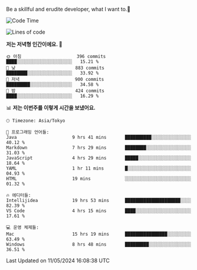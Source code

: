Be a skillful and erudite developer, what I want to.👶

<!--START_SECTION:waka-->
![Code Time](http://img.shields.io/badge/Code%20Time-792%20hrs%2054%20mins-blue)

![Lines of code](https://img.shields.io/badge/%EC%A0%80%EB%8A%94%20%EC%97%AC%ED%83%9C%EA%B9%8C%EC%A7%80%20-1.7%20million%20%EC%A4%84%EC%9D%98%20%EC%BD%94%EB%93%9C%EB%A5%BC%20%EC%9E%91%EC%84%B1%ED%96%88%EC%96%B4%EC%9A%94.-blue)

**저는 저녁형 인간이에요. 🦉** 

```text
🌞 아침                     396 commits         ████░░░░░░░░░░░░░░░░░░░░░   15.21 % 
🌆 낮　                     883 commits         ████████░░░░░░░░░░░░░░░░░   33.92 % 
🌃 저녁                     900 commits         █████████░░░░░░░░░░░░░░░░   34.58 % 
🌙 밤　                     424 commits         ████░░░░░░░░░░░░░░░░░░░░░   16.29 % 
```


📊 **저는 이번주를 이렇게 시간을 보냈어요.** 

```text
🕑︎ Timezone: Asia/Tokyo

💬 프로그래밍 언어들: 
Java                     9 hrs 41 mins       ██████████░░░░░░░░░░░░░░░   40.12 % 
Markdown                 7 hrs 29 mins       ████████░░░░░░░░░░░░░░░░░   31.03 % 
JavaScript               4 hrs 29 mins       █████░░░░░░░░░░░░░░░░░░░░   18.64 % 
YAML                     1 hr 11 mins        █░░░░░░░░░░░░░░░░░░░░░░░░   04.93 % 
HTML                     19 mins             ░░░░░░░░░░░░░░░░░░░░░░░░░   01.32 % 

🔥 에디터들: 
Intellijidea             19 hrs 53 mins      █████████████████████░░░░   82.39 % 
VS Code                  4 hrs 15 mins       ████░░░░░░░░░░░░░░░░░░░░░   17.61 % 

💻 운영 체제들: 
Mac                      15 hrs 19 mins      ████████████████░░░░░░░░░   63.49 % 
Windows                  8 hrs 48 mins       █████████░░░░░░░░░░░░░░░░   36.51 % 
```


 Last Updated on 11/05/2024 16:08:38 UTC
<!--END_SECTION:waka-->
